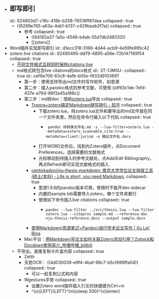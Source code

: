 - ## 即写即引
  id:: 624903d7-c16c-418b-b258-76518ff87dea
  collapsed:: true
	- ((6289e765-a63a-4eb1-b137-c429beab2f7a))
	  collapsed:: true
		- 参考
		  collapsed:: true
			- ((64182a37-1a5c-4548-b4ab-55d7db248332))
			- [[zotero]]
- Word插件实现即写即引
  id:: d1ecc318-3166-4d44-acb9-4e59fe995c42
- zotero live citations
  id:: 62490495-dd79-4895-a56e-72b147169f54
  collapsed:: true
	- [不同文件格式互转同时保持citations live](https://www.zotero.org/support/kb/moving_documents_between_word_processors)
	- md格式转包含live citations的docx格式
	  id:: 3T-7JM0U-
	  collapsed:: true
	  id:: cef6e706-63c8-4afb-b05e-f932d9103697
		- 第一步：使用支持导出md文件的写作软件，如思源
		- 第二步：插入pandoc格式的参考文献，可使用 ((df93c1de-7efd-437e-a764-89f2a45a188c))
		- 第三步：md转doc：借助[zotero.lua](https://retorque.re/zotero-better-bibtex/exporting/pandoc/)导出
		  collapsed:: true
			- [Typora+zotero搞定Markdown随写随引 - 知乎](https://zhuanlan.zhihu.com/p/163196155)
			  collapsed:: true
				- 下载zotero.lua，将zotero.lua文件和要导出的md文件放在同一个文件夹里，然后在命令行输入以下代码
				  collapsed:: true
					- ``` Command Prompt
					   pandoc 待转换文件名.md -s --lua-filter=zotero.lua --metadata=zotero_scannable_cite:true --metadata=client:jurism -o 输出文件名.docx 
					  
					  ```
				- 打开WORD文件后，找到内Zotero插件，点Document Preferences，选择需要的文献格式
				- 光标移动到待插入的参考文献处，点Add/Edit Bibliography，再点Refresh即可实现文献格式的插入
			- [centixkadon/nju-thesis-markdown: 南京大学学位论文排版工具(硕士/本科) - Life is short, you need Markdown.](https://github.com/centixkadon/nju-thesis-markdown)
			  collapsed:: true
				- 思源1.9.6的pandoc版本可用，使用时不能开dev-sidecar
				- 内置的sample.bib需要导入zotero，哪个文件夹都行
				- 使用如下命令插入live citations
				  collapsed:: true
					- ```command line
					  pandoc --lua-filter ../src/thesis.lua --lua-filter zotero.lua --citeproc sample.md --reference-doc nju-thesis-reference.docx --output sample.docx
					  
					  ```
			- [使用Markdown(思源笔记+Pandoc)进行学术论文写作 | Xu Lei' Blog](https://xulei.vercel.app/%E4%BD%BF%E7%94%A8Markdown%E6%80%9D%E6%BA%90%E7%AC%94%E8%AE%B0%E4%B8%8EPandoc%E8%BF%9B%E8%A1%8C%E5%AD%A6%E6%9C%AF%E8%AE%BA%E6%96%87%E5%86%99%E4%BD%9C/#more)
		- Mac平台：[用Markdown写论文如何关联Zotero添加引用？Zotpick和Docdown使用简介_哔哩哔哩_bilibili](https://www.bilibili.com/video/av413261904/)
	- 不导出，直接复制卡片盒内容
	  collapsed:: true
		- Zettlr
		- 天若OCR： ((4d030039-e9f4-4baf-98c7-b5cf699ffa04))
		  collapsed:: true
			- 可以一起复制公式和内容
		- Wgestures手势
		  collapsed:: true
			- 设置Zotero word插件插入引文的快捷键为Ctrl+m
			- ^(x){LEFT}{LEFT}^(m){sleep 500}^(v){enter}